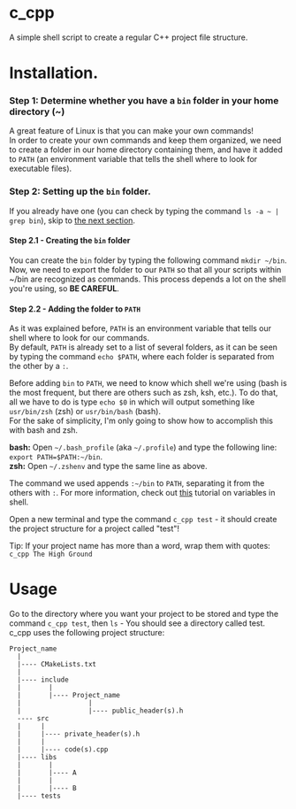 # c_cpp
A simple shell script to create a regular C++ project file structure.

# Installation.

### Step 1: Determine whether you have a `bin` folder in your home directory (~)
A great feature of Linux is that you can make your own commands!
<br>In order to create your own commands and keep them organized, we need to create a folder in our home directory containing them, and have it added to `PATH` (an environment variable that tells the shell where to look for executable files).

### Step 2: Setting up the `bin` folder.
If you already have one (you can check by typing the command `ls -a ~ | grep bin`), skip to [the next section](https://github.com/nordic16/c_cpp/blob/main/README.md#usage).

#### Step 2.1 - Creating the `bin` folder
You can create the `bin` folder by typing the following command `mkdir ~/bin`.
<br>Now, we need to export the folder to our `PATH` so that all your scripts within ~/bin are recognized as commands. This process depends a lot on the shell you're using, so **BE CAREFUL**.

#### Step 2.2 - Adding the folder to `PATH`
As it was explained before, `PATH` is an environment variable that tells our shell where to look for our commands.
<br>By default, `PATH` is already set to a list of several folders, as it can be seen by typing the command `echo $PATH`, where each folder is separated from the other by a `:`.

Before adding `bin` to `PATH`, we need to know which shell we're using (bash is the most frequent, but there are others such as zsh, ksh, etc.). To do that, all we have to do is type `echo $0` in   which will output something like `usr/bin/zsh` (zsh) or `usr/bin/bash` (bash). 
<br>For the sake of simplicity, I'm only going to show how to accomplish this with bash and zsh.

**bash:** Open `~/.bash_profile` (aka `~/.profile`) and type the following line: `export PATH=$PATH:~/bin`.
<br>**zsh:** Open `~/.zshenv` and type the same line as above.

The command we used appends `:~/bin` to `PATH`, separating it from the others with `:`. For more information, check out [this](https://www.shellscript.sh/variables1.html) tutorial on variables in shell.

Open a new terminal and type the command `c_cpp test` - it should create the project structure for a project called "test"!

Tip: If your project name has more than a word, wrap them with quotes:
```c_cpp The High Ground```


# Usage
Go to the directory where you want your project to be stored and type the command `c_cpp test`, then `ls` - You should see a directory called test.
<br>c_cpp uses the following project structure:
```
Project_name
  |
  |---- CMakeLists.txt
  |
  |---- include
  |       |
  |       |---- Project_name
  |                 |
  |                 |---- public_header(s).h
  ---- src
  |     |
  |     |---- private_header(s).h
  |     |
  |     |---- code(s).cpp
  |---- libs
  |       |
  |       |---- A
  |       |
  |       |---- B
  |---- tests
```
